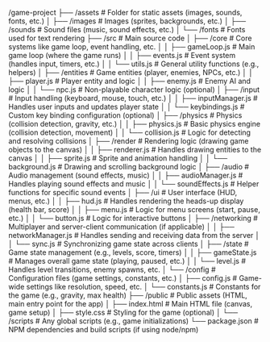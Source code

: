 /game-project ├── /assets # Folder for static assets (images, sounds, fonts,
etc.) │ ├── /images # Images (sprites, backgrounds, etc.) │ ├── /sounds # Sound
files (music, sound effects, etc.) │ └── /fonts # Fonts used for text rendering
├── /src # Main source code │ ├── /core # Core systems like game loop, event
handling, etc. │ │ ├── gameLoop.js # Main game loop (where the game runs) │ │
├── events.js # Event system (handles input, timers, etc.) │ │ └── utils.js #
General utility functions (e.g., helpers) │ ├── /entities # Game entities
(player, enemies, NPCs, etc.) │ │ ├── player.js # Player entity and logic │ │
├── enemy.js # Enemy AI and logic │ │ └── npc.js # Non-playable character logic
(optional) │ ├── /input # Input handling (keyboard, mouse, touch, etc.) │ │ ├──
inputManager.js # Handles user inputs and updates player state │ │ └──
keybindings.js # Custom key binding configuration (optional) │ ├── /physics #
Physics (collision detection, gravity, etc.) │ │ ├── physics.js # Basic physics
engine (collision detection, movement) │ │ └── collision.js # Logic for
detecting and resolving collisions │ ├── /render # Rendering logic (drawing game
objects to the canvas) │ │ ├── renderer.js # Handles drawing entities to the
canvas │ │ ├── sprite.js # Sprite and animation handling │ │ └── background.js #
Drawing and scrolling background logic │ ├── /audio # Audio management (sound
effects, music) │ │ ├── audioManager.js # Handles playing sound effects and
music │ │ └── soundEffects.js # Helper functions for specific sound events │ ├──
/ui # User interface (HUD, menus, etc.) │ │ ├── hud.js # Handles rendering the
heads-up display (health bar, score) │ │ ├── menu.js # Logic for menu screens
(start, pause, etc.) │ │ └── button.js # Logic for interactive buttons │ ├──
/networking # Multiplayer and server-client communication (if applicable) │ │
├── networkManager.js # Handles sending and receiving data from the server │ │
└── sync.js # Synchronizing game state across clients │ ├── /state # Game state
management (e.g., levels, score, timers) │ │ ├── gameState.js # Manages overall
game state (playing, paused, etc.) │ │ └── level.js # Handles level transitions,
enemy spawns, etc. │ └── /config # Configuration files (game settings,
constants, etc.) │ ├── config.js # Game-wide settings like resolution, speed,
etc. │ └── constants.js # Constants for the game (e.g., gravity, max health) ├──
/public # Public assets (HTML, main entry point for the app) │ ├── index.html #
Main HTML file (canvas, game setup) │ ├── style.css # Styling for the game
(optional) │ └── /scripts # Any global scripts (e.g., game initializations) └──
package.json # NPM dependencies and build scripts (if using node/npm)
